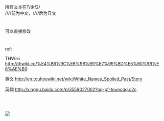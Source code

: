 #
所有文本在T/tkf2/<br>
////前为中文，////后为日文
#
可以直接修改
#
ref:

THWiki http://thwiki.cc/%E4%B8%9C%E6%96%B9%E7%99%BD%E5%B0%98%E8%AE%B0

英文 http://en.touhouwiki.net/wiki/White_Names_Spoiled_Past/Story

英翻 http://xingqu.baidu.com/p/3559027002?qq-pf-to=pcqq.c2c

<br><br>

<img src="https://github.com/a26214311/thwnsp_hh/blob/master/mh.png?raw=true"></img>
<br>




